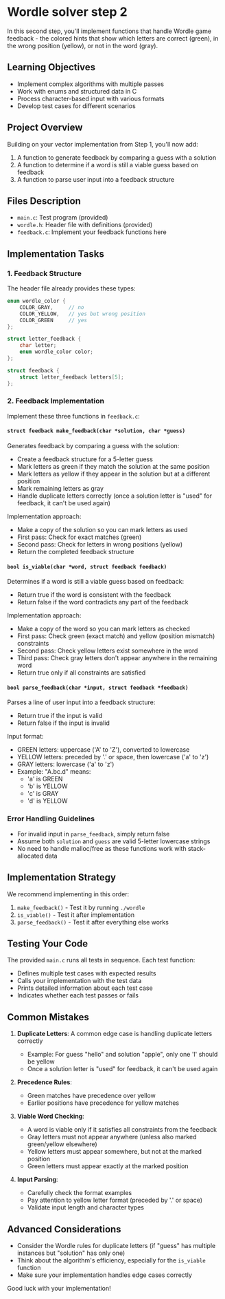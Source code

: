 Wordle solver step 2
====================

In this second step, you'll implement functions that handle Wordle game feedback - the colored hints that show which letters are correct (green), in the wrong position (yellow), or not in the word (gray).

Learning Objectives
-------------------

* Implement complex algorithms with multiple passes
* Work with enums and structured data in C
* Process character-based input with various formats
* Develop test cases for different scenarios

Project Overview
----------------

Building on your vector implementation from Step 1, you'll now add:

1. A function to generate feedback by comparing a guess with a solution
2. A function to determine if a word is still a viable guess based on feedback
3. A function to parse user input into a feedback structure

Files Description
-----------------

* `main.c`: Test program (provided)
* `wordle.h`: Header file with definitions (provided)
* `feedback.c`: Implement your feedback functions here

Implementation Tasks
--------------------

### 1. Feedback Structure

The header file already provides these types:

```c
enum wordle_color {
    COLOR_GRAY,     // no
    COLOR_YELLOW,   // yes but wrong position
    COLOR_GREEN     // yes
};

struct letter_feedback {
    char letter;
    enum wordle_color color;
};

struct feedback {
    struct letter_feedback letters[5];
};
```

### 2. Feedback Implementation

Implement these three functions in `feedback.c`:

#### `struct feedback make_feedback(char *solution, char *guess)`

Generates feedback by comparing a guess with the solution:
- Create a feedback structure for a 5-letter guess
- Mark letters as green if they match the solution at the same position
- Mark letters as yellow if they appear in the solution but at a different position
- Mark remaining letters as gray
- Handle duplicate letters correctly (once a solution letter is "used" for feedback, it can't be used again)

Implementation approach:
- Make a copy of the solution so you can mark letters as used
- First pass: Check for exact matches (green)
- Second pass: Check for letters in wrong positions (yellow)
- Return the completed feedback structure

#### `bool is_viable(char *word, struct feedback feedback)`

Determines if a word is still a viable guess based on feedback:
- Return true if the word is consistent with the feedback
- Return false if the word contradicts any part of the feedback

Implementation approach:
- Make a copy of the word so you can mark letters as checked
- First pass: Check green (exact match) and yellow (position mismatch) constraints
- Second pass: Check yellow letters exist somewhere in the word
- Third pass: Check gray letters don't appear anywhere in the remaining word
- Return true only if all constraints are satisfied

#### `bool parse_feedback(char *input, struct feedback *feedback)`

Parses a line of user input into a feedback structure:
- Return true if the input is valid
- Return false if the input is invalid

Input format:
- GREEN letters: uppercase ('A' to 'Z'), converted to lowercase
- YELLOW letters: preceded by '.' or space, then lowercase ('a' to 'z')
- GRAY letters: lowercase ('a' to 'z')
- Example: "A.bc.d" means:
  - 'a' is GREEN
  - 'b' is YELLOW
  - 'c' is GRAY
  - 'd' is YELLOW

### Error Handling Guidelines

- For invalid input in `parse_feedback`, simply return false
- Assume both `solution` and `guess` are valid 5-letter lowercase strings
- No need to handle malloc/free as these functions work with stack-allocated data

Implementation Strategy
-----------------------

We recommend implementing in this order:

1. `make_feedback()` - Test it by running `./wordle`
2. `is_viable()` - Test it after implementation
3. `parse_feedback()` - Test it after everything else works

Testing Your Code
-----------------

The provided `main.c` runs all tests in sequence. Each test function:
- Defines multiple test cases with expected results
- Calls your implementation with the test data
- Prints detailed information about each test case
- Indicates whether each test passes or fails

Common Mistakes
---------------

1. **Duplicate Letters**: A common edge case is handling duplicate letters correctly
   - Example: For guess "hello" and solution "apple", only one 'l' should be yellow
   - Once a solution letter is "used" for feedback, it can't be used again

2. **Precedence Rules**:
   - Green matches have precedence over yellow
   - Earlier positions have precedence for yellow matches

3. **Viable Word Checking**:
   - A word is viable only if it satisfies all constraints from the feedback
   - Gray letters must not appear anywhere (unless also marked green/yellow elsewhere)
   - Yellow letters must appear somewhere, but not at the marked position
   - Green letters must appear exactly at the marked position

4. **Input Parsing**:
   - Carefully check the format examples
   - Pay attention to yellow letter format (preceded by '.' or space)
   - Validate input length and character types

Advanced Considerations
-----------------------

- Consider the Wordle rules for duplicate letters (if "guess" has multiple instances but "solution" has only one)
- Think about the algorithm's efficiency, especially for the `is_viable` function
- Make sure your implementation handles edge cases correctly

Good luck with your implementation!
